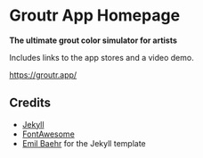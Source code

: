 # Groutr App Homepage
**The ultimate grout color simulator for artists**

Includes links to the app stores and a video demo. 

https://groutr.app/




## Credits
- [Jekyll](https://github.com/jekyll/jekyll)
- [FontAwesome](https://fontawesome.github.io/Font-Awesome/)
- [Emil Baehr](https://emilbaehr.com/) for the Jekyll template 

